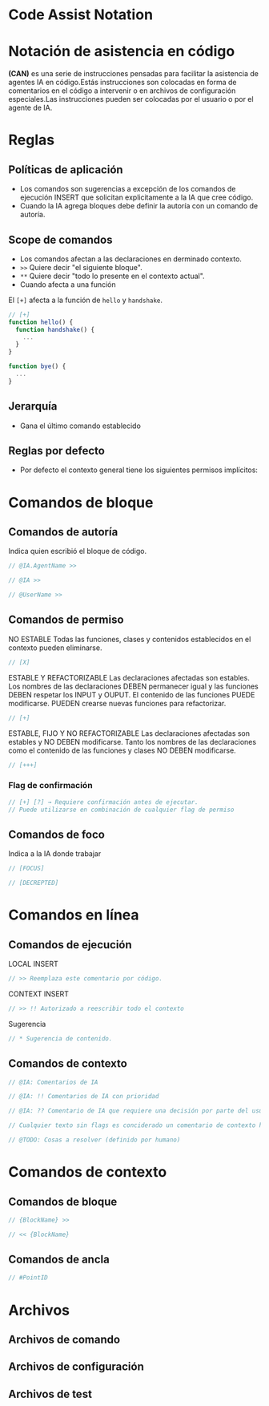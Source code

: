 # Code Assist Notation
# Notación de asistencia en código

**(CAN)** es una serie de instrucciones pensadas para facilitar la asistencia de agentes IA en código.Estás instrucciones son colocadas en forma de comentarios en el código a intervenir o en archivos de configuración especiales.Las instrucciones pueden ser colocadas por el usuario o por el agente de IA.

# Reglas

## Políticas de aplicación
- Los comandos son sugerencias a excepción de los comandos de ejecución INSERT que solicitan explicitamente a la IA que cree código.
- Cuando la IA agrega bloques debe definir la autoría con un comando de autoría.

## Scope de comandos
- Los comandos afectan a las declaraciones en derminado contexto.
- `>>` Quiere decir "el siguiente bloque".
- `**` Quiere decir "todo lo presente en el contexto actual".
- Cuando afecta a una función 

El `[+]` afecta a la función de `hello` y `handshake`.

```js
// [+]
function hello() {
  function handshake() {
    ...
  }
}

function bye() {
  ...
}
```

## Jerarquía
- Gana el último comando establecido

## Reglas por defecto
- Por defecto el contexto general tiene los siguientes permisos implícitos:


# Comandos de bloque

## Comandos de autoría 

Indica quien escribió el bloque de código.
```js
// @IA.AgentName >>
```

```js
// @IA >>
```

```js
// @UserName >>
```

## Comandos de permiso 

NO ESTABLE
Todas las funciones, clases y contenidos establecidos en el contexto pueden eliminarse.
```js
// [X]
```

ESTABLE Y REFACTORIZABLE
Las declaraciones afectadas son estables. 
Los nombres de las declaraciones DEBEN permanecer igual y las funciones DEBEN respetar los INPUT y OUPUT.
El contenido de las funciones PUEDE modificarse.
PUEDEN crearse nuevas funciones para refactorizar.
```js
// [+]
```

ESTABLE, FIJO Y NO REFACTORIZABLE
Las declaraciones afectadas son estables y NO DEBEN modificarse.
Tanto los nombres de las declaraciones como el contenido de las funciones y clases NO DEBEN modificarse.
```js
// [+++]
```

### Flag de confirmación

```js
// [+] [?] → Requiere confirmación antes de ejecutar.
// Puede utilizarse en combinación de cualquier flag de permiso
```


##  Comandos de foco
Indica a la IA donde trabajar
```js
// [FOCUS]
```

```js
// [DECREPTED]
```



# Comandos en línea

## Comandos de ejecución 

LOCAL INSERT
```js
// >> Reemplaza este comentario por código.
```

CONTEXT INSERT
```js
// >> !! Autorizado a reescribir todo el contexto
```

Sugerencia
```js
// * Sugerencia de contenido.
```

## Comandos de contexto 

```js
// @IA: Comentarios de IA
```

```js
// @IA: !! Comentarios de IA con prioridad 
```

```js
// @IA: ?? Comentario de IA que requiere una decisión por parte del usuario 
```

```js
// Cualquier texto sin flags es conciderado un comentario de contexto hecho por un humano 
```

```js
// @TODO: Cosas a resolver (definido por humano)
```



# Comandos de contexto

## Comandos de bloque
```js
// {BlockName} >>
```

```js
// << {BlockName}
```

## Comandos de ancla
```js
// #PointID
```




# Archivos

## Archivos de comando

## Archivos de configuración 

## Archivos de test
